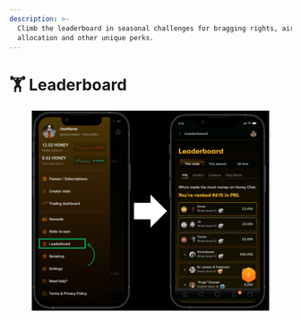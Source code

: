 ```yaml
---
description: >-
  Climb the leaderboard in seasonal challenges for bragging rights, airdrop
  allocation and other unique perks.
---
```


# 🏋️ Leaderboard

<figure><img src="../.gitbook/assets/Honey Chat Test (1280 x 1080 px).png" alt=""><figcaption></figcaption></figure>
